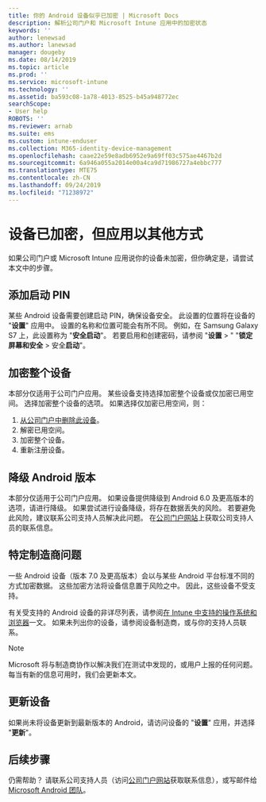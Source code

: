 ```yaml
---
title: 你的 Android 设备似乎已加密 | Microsoft Docs
description: 解析公司门户和 Microsoft Intune 应用中的加密状态
keywords: ''
author: lenewsad
ms.author: lanewsad
manager: dougeby
ms.date: 08/14/2019
ms.topic: article
ms.prod: ''
ms.service: microsoft-intune
ms.technology: ''
ms.assetid: ba593c08-1a78-4013-8525-b45a948772ec
searchScope:
- User help
ROBOTS: ''
ms.reviewer: arnab
ms.suite: ems
ms.custom: intune-enduser
ms.collection: M365-identity-device-management
ms.openlocfilehash: caae22e59e8adb6952e9a69ff03c575ae4467b2d
ms.sourcegitcommit: 6a946a055a2014e00a4ca9d71986727a4ebbc777
ms.translationtype: MTE75
ms.contentlocale: zh-CN
ms.lasthandoff: 09/24/2019
ms.locfileid: "71238972"
---
```

# <a name="device-encrypted-but-apps-say-otherwise"></a>设备已加密，但应用以其他方式

如果公司门户或 Microsoft Intune 应用说你的设备未加密，但你确定是，请尝试本文中的步骤。  

## <a name="add-a-startup-pin"></a>添加启动 PIN

某些 Android 设备需要创建启动 PIN，确保设备安全。 此设置的位置将在设备的 "**设置**" 应用中。 设置的名称和位置可能会有所不同。 例如，在 Samsung Galaxy S7 上，此设置称为 "**安全启动**"。 若要启用和创建密码，请参阅 "**设置** > " "**锁定屏幕和安全** > 安全**启动**"。  

## <a name="encrypt-the-entire-device"></a>加密整个设备

本部分仅适用于公司门户应用。 某些设备支持选择加密整个设备或仅加密已用空间。 选择加密整个设备的选项。 如果选择仅加密已用空间，则：

1. [从公司门户中删除此设备](unenroll-your-device-from-intune-android.md)。
2. 解密已用空间。  
3. 加密整个设备。  
4. 重新注册设备。  

## <a name="downgrade-your-version-of-android"></a>降级 Android 版本

本部分仅适用于公司门户应用。 如果设备提供降级到 Android 6.0 及更高版本的选项，请进行降级。 如果尝试进行设备降级，将存在数据丢失的风险。 若要避免此风险，建议联系公司支持人员解决此问题。 在[公司门户网站](https://go.microsoft.com/fwlink/?linkid=2010980)上获取公司支持人员的联系信息。  

## <a name="specific-manufacturer-issues"></a>特定制造商问题

一些 Android 设备（版本 7.0 及更高版本）会以与某些 Android 平台标准不同的方式加密数据。 这些加密方法将设备信息置于风险之中。 因此，这些设备不受支持。

有关受支持的 Android 设备的非详尽列表，请参阅[在 Intune 中支持的操作系统和浏览器](https://docs.microsoft.com/intune/supported-devices-browsers#supported-samsung-knox-standard-devices)一文。 如果未列出你的设备，请参阅设备制造商，或与你的支持人员联系。

> [!Note]
> Microsoft 将与制造商协作以解决我们在测试中发现的，或用户上报的任何问题。 每当有新的信息可用时，我们会更新本文。

## <a name="update-devices"></a>更新设备

如果尚未将设备更新到最新版本的 Android，请访问设备的 "**设置**" 应用，并选择 "**更新**"。  

## <a name="next-steps"></a>后续步骤

仍需帮助？ 请联系公司支持人员（访问[公司门户网站](https://go.microsoft.com/fwlink/?linkid=2010980)获取联系信息），或写邮件给 <a href="mailto:wintunedroidfbk@microsoft.com?subject=I'm having trouble with enrolling my Android device&body=Describe the issue you're experiencing here.">Microsoft Android 团队</a>。  
